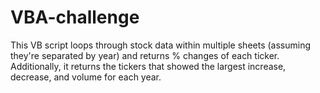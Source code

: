 # VBA-challenge

This VB script loops through stock data within multiple sheets (assuming they're separated by year) and returns % changes of each ticker. Additionally, it returns the tickers that showed the largest increase, decrease, and volume for each year.
